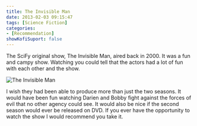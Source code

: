 ```yaml
---
title: The Invisible Man
date: 2013-02-03 09:15:47
tags: [Science Fiction]
categories: 
- [Recommendation]
showKofiSuport: false
---
```

The SciFy original show, The Invisible Man, aired back in 2000.  It was a fun and campy show.  Watching you could tell that the actors had a lot of fun with each other and the show.<!-- more --> 

<div class="embedded-image-left">

![The Invisible Man](./invisible-man.jpg)

</div>

I wish they had been able to produce more than just the two seasons.  It would have been fun watching Darien and Bobby fight against the forces of evil that no other agency could see.  It would also be nice if the second season would ever be released on DVD.  If you ever have the opportunity to watch the show I would recommend you take it.